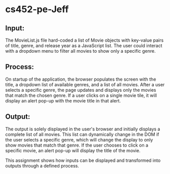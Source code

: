 # cs452-pe-Jeff

## Input:
The MovieList.js file hard-coded a list of Movie objects with key-value pairs of title, genre, and release year as a JavaScript list. The user could interact with a dropdown menu to filter all movies to show only a specific genre.

## Process:
On startup of the application, the browser populates the screen with the title, a dropdown list of available genres, and a list of all movies. After a user selects a specific genre, the page updates and displays only the movies that match the chosen genre. If a user clicks on a single movie tile, it will display an alert pop-up with the movie title in that alert.

## Output:
The output is solely displayed in the user's browser and initially displays a complete list of all movies. This list can dynamically change in the DOM if the user selects a specific genre, which will change the display to only show movies that match that genre. If the user chooses to click on a specific movie, an alert pop-up will display the title of the movie.

This assignment shows how inputs can be displayed and transformed into outputs through a defined process.
